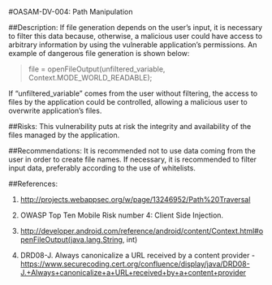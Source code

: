
#OASAM-DV-004: Path Manipulation

##Description:
If file generation depends on the user’s input, it is necessary to filter this data because, otherwise, a malicious user could have access to arbitrary information by using the vulnerable application’s permissions. An example of dangerous file generation is shown below:


> file = openFileOutput(unfiltered_variable, Context.MODE_WORLD_READABLE);


If “unfiltered_variable” comes from the user without filtering, the access to files by the application could be controlled, allowing a malicious user to overwrite application’s files.

##Risks:
This vulnerability puts at risk the integrity and availability of the files managed by the application.

##Recommendations:
It is recommended not to use data coming from the user in order to create file names. If necessary, it is recommended to filter input data, preferably according to the use of whitelists.

##References:
1. http://projects.webappsec.org/w/page/13246952/Path%20Traversal

2. OWASP Top Ten Mobile Risk number 4: Client Side Injection.

3. http://developer.android.com/reference/android/content/Context.html#openFileOutput(java.lang.String, int)

4. DRD08-J. Always canonicalize a URL received by a content provider - https://www.securecoding.cert.org/confluence/display/java/DRD08-J.+Always+canonicalize+a+URL+received+by+a+content+provider
